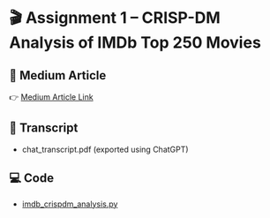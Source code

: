 # 🎬 Assignment 1 – CRISP-DM Analysis of IMDb Top 250 Movies

## 📖 Medium Article
👉 [Medium Article Link](https://medium.com/@yourname/crisp-dm-analysis-imdb-top-250)

## 📑 Transcript
- chat_transcript.pdf (exported using ChatGPT)

## 💻 Code
- [imdb_crispdm_analysis.py](imdb_crispdm_analysis.py)